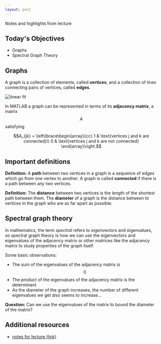 ```yaml
---
layout: post
---
```


Notes and highlights from lecture

## Today's Objectives

* Graphs
* Spectral Graph Theory

## Graphs

A graph is a collection of elements, called **vertices**, and a collection of lines connecting pairs of vertices, called **edges**.

![linear fit](/math107spring2023/extras/img/adjacency.png)

In MATLAB a graph can be represented in terms of its **adjacency matrix**, a matrix $$A$$ satisfying

$$A_{jk} = \left\lbrace\begin{array}{cc}
1 & \text{vertices j and k are connected}\\
0 & \text{vertices j and k are not connected}
\end{array}\right.$$

## Important definitions

**Definition:** A **path** between two vertices in a graph is a sequence of edges which go from one vertex to another.  A graph is called **connected** if there is a path between any two vertices.

**Definition:** The **distance** between two vertices is the length of the shortest path between them.  The **diameter** of a graph is the distance between to vertices in the graph who are as far apart as possible.  

## Spectral graph theory

In mathematics, the term *spectral* refers to eigenvectors and eigenvalues, so spectral graph theory is how we can use the eigenvectors and eigenvalues of the adjacency matrix or other matrices like the adjacency matrix to study properties of the graph itself.

Some basic observations:

* The sum of the eigenvalues of the adjacency matrix is $$0$$
* The product of the eigenvalues of the adjacency matrix is the determinant
* As the diameter of the graph increases, the number of different eigenvalues we get also seems to increase...

**Question:**  Can we use the eigenvalues of the matrix to bound the diameter of the matrix?

## Additional resources
*  <a target="_parent" href="https://wcasper.github.io/math107spring2023/extras/2023-05-01-Week-15-Lecture-24.pdf">notes for lecture (link)</a>



